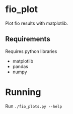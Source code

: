 # fio_plot
Plot fio results with matplotlib.

## Requirements
Requires python libraries

* matplotlib
* pandas
* numpy

# Running
Run ``./fio_plots.py --help``
